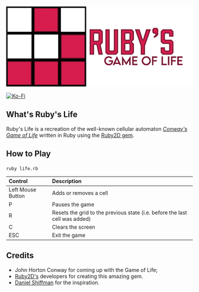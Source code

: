 ![ruby_life_logo](assets/logo.png)

[![Ko-Fi](https://img.shields.io/static/v1?message=Buy%20me%20a%20coffee&logo=kofi&labelColor=ff5e5b&color=434B57&logoColor=white&label=%20)](https://ko-fi.com/ualacecafe)

## What's Ruby's Life

Ruby's Life is a recreation of the well-known cellular automaton [_Conway's Game of Life_](https://en.wikipedia.org/wiki/Conway%27s_Game_of_Life) written in Ruby using the [Ruby2D gem](https://github.com/ruby2d/ruby2d).

## How to Play

```ruby life.rb```

| Control           | Description                                                                 |
|:------------------|:----------------------------------------------------------------------------|
| Left Mouse Button | Adds or removes a cell                                                      |
| P                 | Pauses the game                                                             |
| R                 | Resets the grid to the previous state (i.e. before the last cell was added) |
| C                 | Clears the screen                                                           |                                                            
| ESC               | Exit the game                                                               |

## Credits

* John Horton Conway for coming up with the Game of Life;
* [Ruby2D's](https://github.com/ruby2d/ruby2d) developers for creating this amazing gem.
* [Daniel Shiffman](https://www.youtube.com/channel/UCvjgXvBlbQiydffZU7m1_aw) for the inspiration.